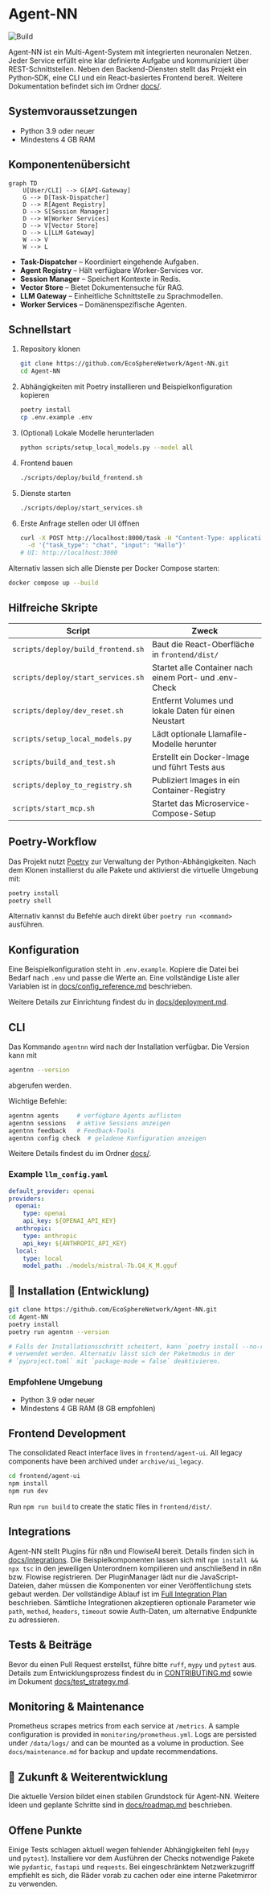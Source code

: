 # Agent-NN 
![Build](https://img.shields.io/badge/build-passing-brightgreen)

Agent-NN ist ein Multi-Agent-System mit integrierten neuronalen Netzen. Jeder Service erfüllt eine klar definierte Aufgabe und kommuniziert über REST-Schnittstellen. Neben den Backend-Diensten stellt das Projekt ein Python‑SDK, eine CLI und ein React-basiertes Frontend bereit. Weitere Dokumentation befindet sich im Ordner [docs/](docs/).

## Systemvoraussetzungen

- Python 3.9 oder neuer
- Mindestens 4 GB RAM

## Komponentenübersicht

```mermaid
graph TD
    U[User/CLI] --> G[API-Gateway]
    G --> D[Task-Dispatcher]
    D --> R[Agent Registry]
    D --> S[Session Manager]
    D --> W[Worker Services]
    D --> V[Vector Store]
    D --> L[LLM Gateway]
    W --> V
    W --> L
```

- **Task-Dispatcher** – Koordiniert eingehende Aufgaben.
- **Agent Registry** – Hält verfügbare Worker-Services vor.
- **Session Manager** – Speichert Kontexte in Redis.
- **Vector Store** – Bietet Dokumentensuche für RAG.
- **LLM Gateway** – Einheitliche Schnittstelle zu Sprachmodellen.
- **Worker Services** – Domänenspezifische Agenten.

## Schnellstart

1. Repository klonen
   ```bash
   git clone https://github.com/EcoSphereNetwork/Agent-NN.git
   cd Agent-NN
   ```
2. Abhängigkeiten mit Poetry installieren und Beispielkonfiguration kopieren
   ```bash
   poetry install
   cp .env.example .env
   ```
3. (Optional) Lokale Modelle herunterladen
   ```bash
   python scripts/setup_local_models.py --model all
   ```
4. Frontend bauen
   ```bash
   ./scripts/deploy/build_frontend.sh
   ```
5. Dienste starten
   ```bash
   ./scripts/deploy/start_services.sh
   ```
6. Erste Anfrage stellen oder UI öffnen
   ```bash
   curl -X POST http://localhost:8000/task -H "Content-Type: application/json" \
     -d '{"task_type": "chat", "input": "Hallo"}'
   # UI: http://localhost:3000
   ```

Alternativ lassen sich alle Dienste per Docker Compose starten:
```bash
docker compose up --build
```

## Hilfreiche Skripte

| Script | Zweck |
|---|---|
| `scripts/deploy/build_frontend.sh` | Baut die React-Oberfläche in `frontend/dist/` |
| `scripts/deploy/start_services.sh` | Startet alle Container nach einem Port- und .env-Check |
| `scripts/deploy/dev_reset.sh` | Entfernt Volumes und lokale Daten für einen Neustart |
| `scripts/setup_local_models.py` | Lädt optionale Llamafile-Modelle herunter |
| `scripts/build_and_test.sh` | Erstellt ein Docker-Image und führt Tests aus |
| `scripts/deploy_to_registry.sh` | Publiziert Images in ein Container-Registry |
| `scripts/start_mcp.sh` | Startet das Microservice-Compose-Setup |

## Poetry-Workflow

Das Projekt nutzt [Poetry](https://python-poetry.org/) zur Verwaltung der Python-Abhängigkeiten.
Nach dem Klonen installierst du alle Pakete und aktivierst die virtuelle Umgebung mit:

```bash
poetry install
poetry shell
```

Alternativ kannst du Befehle auch direkt über `poetry run <command>` ausführen.

## Konfiguration

Eine Beispielkonfiguration steht in `.env.example`. Kopiere die Datei bei Bedarf nach `.env` und passe die Werte an. Eine vollständige Liste aller Variablen ist in [docs/config_reference.md](docs/config_reference.md) beschrieben.

Weitere Details zur Einrichtung findest du in [docs/deployment.md](docs/deployment.md).
## CLI

Das Kommando `agentnn` wird nach der Installation verfügbar. Die Version kann mit

```bash
agentnn --version
```
abgerufen werden.

Wichtige Befehle:
```bash
agentnn agents     # verfügbare Agents auflisten
agentnn sessions   # aktive Sessions anzeigen
agentnn feedback   # Feedback-Tools
agentnn config check  # geladene Konfiguration anzeigen
```

Weitere Details findest du im Ordner [docs/](docs/).

### Example `llm_config.yaml`

```yaml
default_provider: openai
providers:
  openai:
    type: openai
    api_key: ${OPENAI_API_KEY}
  anthropic:
    type: anthropic
    api_key: ${ANTHROPIC_API_KEY}
  local:
    type: local
    model_path: ./models/mistral-7b.Q4_K_M.gguf
```

## 🤖 Installation (Entwicklung)

```bash
git clone https://github.com/EcoSphereNetwork/Agent-NN.git
cd Agent-NN
poetry install
poetry run agentnn --version

# Falls der Installationsschritt scheitert, kann `poetry install --no-root`
# verwendet werden. Alternativ lässt sich der Paketmodus in der
# `pyproject.toml` mit `package-mode = false` deaktivieren.
```

### Empfohlene Umgebung

- Python 3.9 oder neuer
- Mindestens 4 GB RAM (8 GB empfohlen)

## Frontend Development

The consolidated React interface lives in `frontend/agent-ui`. All legacy
components have been archived under `archive/ui_legacy`.

```bash
cd frontend/agent-ui
npm install
npm run dev
```

Run `npm run build` to create the static files in `frontend/dist/`.

## Integrations

Agent-NN stellt Plugins für n8n und FlowiseAI bereit. Details finden sich in
[docs/integrations](docs/integrations/index.md). Die Beispielkomponenten lassen sich mit
`npm install && npx tsc` in den jeweiligen Unterordnern kompilieren und anschließend
in n8n bzw. Flowise registrieren. Der PluginManager lädt nur die JavaScript-Dateien,
daher müssen die Komponenten vor einer Veröffentlichung stets gebaut werden. Der vollständige Ablauf ist im
[Full Integration Plan](docs/integrations/full_integration_plan.md) beschrieben.
Sämtliche Integrationen akzeptieren optionale Parameter wie `path`, `method`,
`headers`, `timeout` sowie Auth-Daten, um alternative Endpunkte zu adressieren.

## Tests & Beiträge

Bevor du einen Pull Request erstellst, führe bitte `ruff`, `mypy` und `pytest` aus. Details zum Entwicklungsprozess findest du in [CONTRIBUTING.md](CONTRIBUTING.md) sowie im Dokument [docs/test_strategy.md](docs/test_strategy.md).

## Monitoring & Maintenance

Prometheus scrapes metrics from each service at `/metrics`. A sample configuration
is provided in `monitoring/prometheus.yml`. Logs are persisted under `/data/logs/`
and can be mounted as a volume in production. See `docs/maintenance.md` for
backup and update recommendations.

## 🔭 Zukunft & Weiterentwicklung

Die aktuelle Version bildet einen stabilen Grundstock für Agent-NN. Weitere Ideen und geplante Schritte sind in [docs/roadmap.md](docs/roadmap.md) beschrieben.

## Offene Punkte

Einige Tests schlagen aktuell wegen fehlender Abhängigkeiten fehl (`mypy` und `pytest`).
Installiere vor dem Ausführen der Checks notwendige Pakete wie `pydantic`, `fastapi` und `requests`. Bei eingeschränktem Netzwerkzugriff empfiehlt es sich, die Räder vorab zu cachen oder eine interne Paketmirror zu verwenden.
